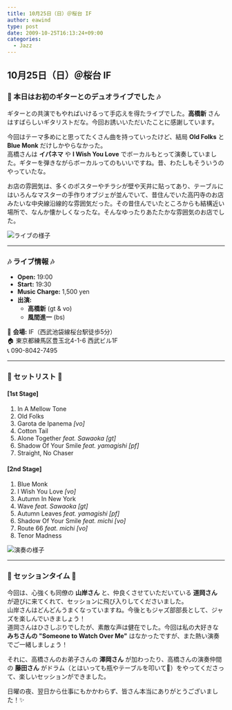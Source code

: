 ```yaml
---
title: 10月25日（日）＠桜台 IF
author: eawind
type: post
date: 2009-10-25T16:13:24+09:00
categories:
  - Jazz
---
```

## 10月25日（日）＠桜台 IF

### 🎸 本日はお初のギターとのデュオライブでした 🎶  
ギターとの共演でもやればいけるって手応えを得たライブでした。**高橋新** さんはすばらしいギタリストだな。今回お誘いいただいたことに感謝しています。

今回はテーマ多めにと思ってたくさん曲を持っていったけど、結局 **Old Folks** と **Blue Monk** だけしかやらなかった。  
高橋さんは **イパネマ** や **I Wish You Love** でボーカルもとって演奏していました。ギターを弾きながらボーカルってのもいいですね。昔、わたしもそういうのやっていたな。

お店の雰囲気は、多くのポスターやチラシが壁や天井に貼ってあり、テーブルにはいろんなマスターの手作りオブジェが並んでいて、昔住んでいた高円寺のお店みたいな中央線沿線的な雰囲気だった。その昔住んでいたところからも結構近い場所で、なんか懐かしくなったな。そんなゆったりあたたかな雰囲気のお店でした。

![ライブの様子](/img/2009/10/DSCF0008-2.jpg)  

---

### 🎶 ライブ情報 🎶  
- **Open:** 19:00  
- **Start:** 19:30  
- **Music Charge:** 1,500 yen  
- **出演:**  
  - **高橋新** (gt & vo)  
  - **風間進一** (bs)  

📍 **会場:** IF（西武池袋線桜台駅徒歩5分）  
🏠 東京都練馬区豊玉北4-1-6 西武ビル1F  
📞 090-8042-7495  

---

### 🎼 セットリスト 🎼  

#### **[1st Stage]**  
1. In A Mellow Tone  
2. Old Folks  
3. Garota de Ipanema *[vo]*  
4. Cotton Tail  
5. Alone Together *feat. Sawaoka [gt]*  
6. Shadow Of Your Smile *feat. yamagishi [pf]*  
7. Straight, No Chaser  

#### **[2nd Stage]**  
1. Blue Monk  
2. I Wish You Love *[vo]*  
3. Autumn In New York  
4. Wave *feat. Sawaoka [gt]*  
5. Autumn Leaves *feat. yamagishi [pf]*  
6. Shadow Of Your Smile *feat. michi [vo]*  
7. Route 66 *feat. michi [vo]*  
8. Tenor Madness  

![演奏の様子](/img/2009/10/DSCF0021.jpg)  

---

### 🎤 セッションタイム 🎤  
今回は、心強くも同僚の **山岸さん** と、仲良くさせていただいている **道岡さん** が遊びに来てくれて、セッションに飛び入りしてくださいました。  
山岸さんはどんどんうまくなっていますね。今後ともジャズ部部長として、ジャズを楽しんでいきましょう！  
道岡さんはひさしぶりでしたが、素敵な声は健在でした。今回は私の大好きな **みちさんの "Someone to Watch Over Me"** はなかったですが、また熱い演奏でご一緒しましょう！  

それに、高橋さんのお弟子さんの **澤岡さん** が加わったり、高橋さんの演奏仲間の **藤田さん** がドラム（とはいっても瓶やテーブルを叩いて🎵）をやってくださって、楽しいセッションができました。  

日曜の夜、翌日から仕事にもかかわらず、皆さん本当にありがとうございました！✨
